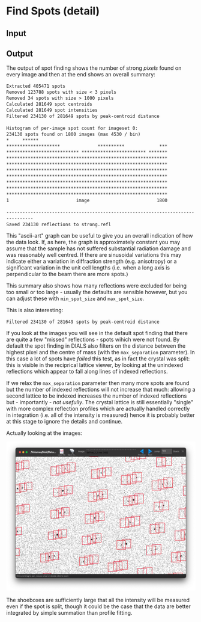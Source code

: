 # Find Spots (detail)

## Input


## Output

The output of spot finding shows the number of strong _pixels_ found on every image and then at the end shows an overall summary:

```
Extracted 405471 spots
Removed 123788 spots with size < 3 pixels
Removed 34 spots with size > 1000 pixels
Calculated 281649 spot centroids
Calculated 281649 spot intensities
Filtered 234130 of 281649 spots by peak-centroid distance

Histogram of per-image spot count for imageset 0:
234130 spots found on 1800 images (max 4530 / bin)
*     ******                                                
********************              **********             ***
*************************** ************************ *******
************************************************************
************************************************************
************************************************************
************************************************************
************************************************************
************************************************************
************************************************************
1                         image                         1800

--------------------------------------------------------------------------------
Saved 234130 reflections to strong.refl
```

This "ascii-art" graph can be useful to give you an overall indication
of how the data look. If, as here, the graph is approximately constant
you may assume that the sample has not suffered substantial radiation
damage and was reasonably well centred. If there are sinusoidal
variations this may indicate either a variation in diffraction
strength (e.g. anisotropy) or a significant variation in the unit cell
lengths (i.e. when a long axis is perpendicular to the beam there are
more spots.)

This summary also shows how many reflections were excluded for being
too small or too large - usually the defaults are sensible however,
but you can adjust these with `min_spot_size` and `max_spot_size`.

This is also interesting:

```
Filtered 234130 of 281649 spots by peak-centroid distance
```

If you look at the images you will see in the default spot finding that there are quite a few "missed" reflections - spots wihich were not found. By default the spot finding in DIALS also filters on the distance between the highest pixel and the centre of mass (with the `max_separation` parameter). In this case a lot of spots have _failed_ this test, as in fact the crystal was split: this is visible in the reciprical lattice viewer, by looking at the unindexed reflections which appear to fall along lines of indexed reflections.

If we relax the `max_separation` parameter then many more spots are found but the number of indexed reflections will not increase that much: allowing a second lattice to be indexed increases the number of indexed reflections but - importantly - _not usefully_. The crystal lattice is still essentially "single" with more complex reflection profiles which are actually handled correctly in integration (i.e. all of the intensity is measured) hence it is probably better at this stage to ignore the details and continue.

Actually looking at the images:

![Image with integration boxes](./split_but_ok.png)

The shoeboxes are sufficiently large that all the intensity will be measured even if the spot is split, though it could be the case that the data are better integrated by simple summation than profile fitting.
